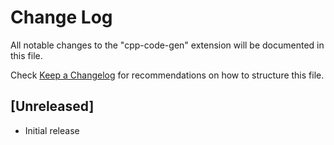 # Change Log

All notable changes to the "cpp-code-gen" extension will be documented in this file.

Check [Keep a Changelog](http://keepachangelog.com/) for recommendations on how to structure this file.

## [Unreleased]

- Initial release